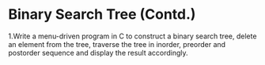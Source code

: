 # Binary Search Tree (Contd.)
1.Write a menu-driven program in C to construct a binary search tree, delete an element from the tree, traverse the tree in inorder, preorder and postorder sequence and display the result accordingly. 
